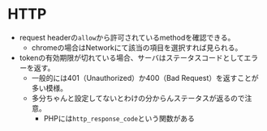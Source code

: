 # HTTP
- request headerの`allow`から許可されているmethodを確認できる。
  - chromeの場合はNetworkにて該当の項目を選択すれば見られる。
- tokenの有効期限が切れている場合、サーバはステータスコードとしてエラーを返す。
  - 一般的には401（Unauthorized）か400（Bad Request）を返すことが多い模様。
  - 多分ちゃんと設定してないとわけの分からんステータスが返るので注意。
    - PHPには`http_response_code`という関数がある
